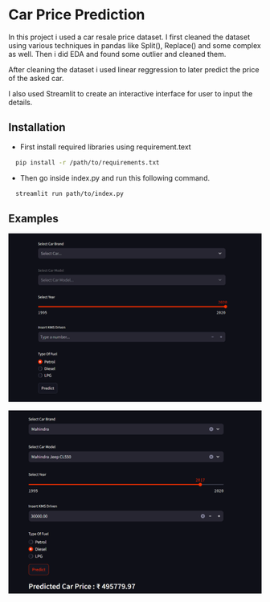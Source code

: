 # Car Price Prediction

In this project i used a car resale price dataset. I first cleaned the dataset using various techniques in pandas like Split(), Replace() and some complex as well. Then i did EDA and found some outlier and cleaned them.

After cleaning the dataset i used linear reggression to later predict the price of the asked car.

I also used Streamlit to create an interactive interface for user to input the details.

 




## Installation

- First install required libraries using requirement.text

```bash
  pip install -r /path/to/requirements.txt
```

- Then go inside index.py and run this following command.

```bash
  streamlit run path/to/index.py
```


## Examples

![alt text](https://github.com/Anas484/Car_Price_Prediction/blob/main/s1.png)

![alt text](https://github.com/Anas484/Car_Price_Prediction/blob/main/s2.png)
